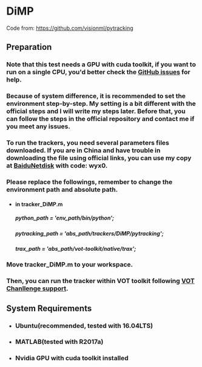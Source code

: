 # DiMP

Code from: https://github.com/visionml/pytracking

## Preparation

### Note that this test needs a GPU with cuda toolkit, if you want to run on a single CPU, you'd better check the [GitHub issues](https://github.com/visionml/pytracking/issues?q=) for help.

### Because of system difference, it is recommended to set the environment step-by-step. My setting is a bit different with the official steps and I will write my steps later. Before that, you can follow the steps in the official repository and contact me if you meet any issues.

### To run the trackers, you need several parameters files downloaded. If you are in China and have trouble in downloading the file using official links, you can use my copy at [BaiduNetdisk](https://pan.baidu.com/s/1cj6ozS0OTWwOIghurwG-zw) with code: wyx0.

### Please replace the followings, remember to change the environment path and absolute path.

- #### in tracker_DiMP.m

  ##### python_path = 'env_path/bin/python';

  ##### pytracking_path = 'abs_path/trackers/DiMP/pytracking';

  ##### trax_path = 'abs_path/vot-toolkit/native/trax';

### Move tracker_DiMP.m to your workspace.

### Then, you can run the tracker within VOT toolkit following [VOT Chanllenge support](http://www.votchallenge.net/howto/).

## System Requirements

- ### Ubuntu(recommended, tested with 16.04LTS)

- ### MATLAB(tested with R2017a)

- ### Nvidia GPU with cuda toolkit installed

